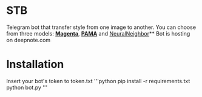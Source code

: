# STB
Telegram bot that transfer style from one image to another.
You can choose from three models: **[Magenta](https://tfhub.dev/google/magenta/arbitrary-image-stylization-v1-256/2)**, **[PAMA](https://github.com/luoxuan-cs/PAMA)** and [NeuralNeighbor](https://github.com/nkolkin13/NeuralNeighborStyleTransfer)**
Bot is hosting on deepnote.com
# Installation
Insert your bot's token to token.txt
'''python
pip install -r requirements.txt
python bot.py
'''
